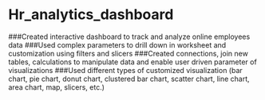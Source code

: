 # Hr_analytics_dashboard
###Created interactive dashboard to track and analyze online employees data
###Used complex parameters to drill down in worksheet and customization using filters and slicers
###Created connections, join new tables, calculations to manipulate data and enable user driven parameter of visualizations
###Used different types of customized visualization (bar chart, pie chart, donut chart, clustered bar chart, scatter chart, line chart, area chart, map, slicers, etc.)
